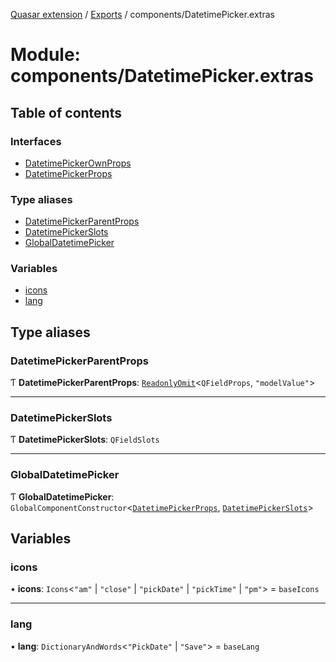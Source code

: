 [Quasar extension](../index.md) / [Exports](../modules.md) / components/DatetimePicker.extras

# Module: components/DatetimePicker.extras

## Table of contents

### Interfaces

- [DatetimePickerOwnProps](../interfaces/components_DatetimePicker_extras.DatetimePickerOwnProps.md)
- [DatetimePickerProps](../interfaces/components_DatetimePicker_extras.DatetimePickerProps.md)

### Type aliases

- [DatetimePickerParentProps](components_DatetimePicker_extras.md#datetimepickerparentprops)
- [DatetimePickerSlots](components_DatetimePicker_extras.md#datetimepickerslots)
- [GlobalDatetimePicker](components_DatetimePicker_extras.md#globaldatetimepicker)

### Variables

- [icons](components_DatetimePicker_extras.md#icons)
- [lang](components_DatetimePicker_extras.md#lang)

## Type aliases

### DatetimePickerParentProps

Ƭ **DatetimePickerParentProps**: [`ReadonlyOmit`](components_api.md#readonlyomit)<`QFieldProps`, ``"modelValue"``\>

___

### DatetimePickerSlots

Ƭ **DatetimePickerSlots**: `QFieldSlots`

___

### GlobalDatetimePicker

Ƭ **GlobalDatetimePicker**: `GlobalComponentConstructor`<[`DatetimePickerProps`](../interfaces/components_DatetimePicker_extras.DatetimePickerProps.md), [`DatetimePickerSlots`](components_DatetimePicker_extras.md#datetimepickerslots)\>

## Variables

### icons

• **icons**: `Icons`<``"am"`` \| ``"close"`` \| ``"pickDate"`` \| ``"pickTime"`` \| ``"pm"``\> = `baseIcons`

___

### lang

• **lang**: `DictionaryAndWords`<``"PickDate"`` \| ``"Save"``\> = `baseLang`
